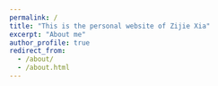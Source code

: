 ```yaml
---
permalink: /
title: "This is the personal website of Zijie Xia"
excerpt: "About me"
author_profile: true
redirect_from: 
  - /about/
  - /about.html
---
```



